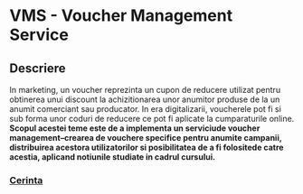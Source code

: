 # VMS - Voucher Management Service

## Descriere

  In  marketing,  un  voucher  reprezinta  un  cupon  de  reducere  utilizat  pentru  obtinerea  unui discount la achizitionarea unor anumitor produse de la un anumit comerciant sau producator. In era digitalizarii, voucherele pot fi si sub forma unor coduri de reducere ce pot fi aplicate la cumparaturile online.
  **Scopul acestei teme este de a implementa un serviciude voucher management–crearea de vouchere specifice pentru anumite campanii, distribuirea acestora utilizatorilor si posibilitatea de a fi folositede catre acestia, aplicand notiunile studiate in cadrul cursului.**

### [Cerinta](https://github.com/cristysandu/VMS/blob/master/VMS_final.pdf)
